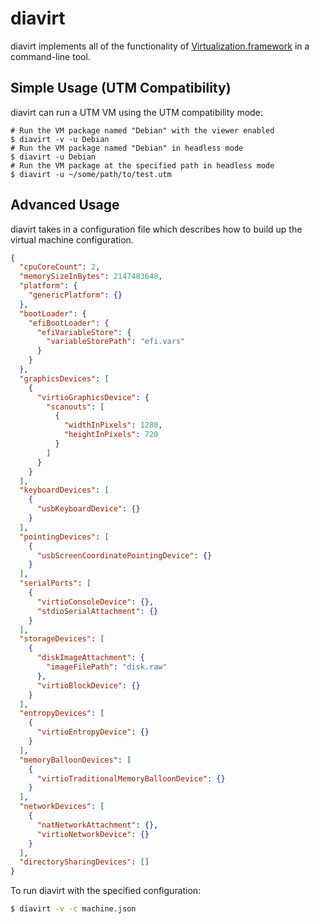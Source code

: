 # diavirt

diavirt implements all of the functionality of [Virtualization.framework](https://developer.apple.com/documentation/virtualization) in a command-line tool.

## Simple Usage (UTM Compatibility)

diavirt can run a UTM VM using the UTM compatibility mode:

```shell
# Run the VM package named "Debian" with the viewer enabled
$ diavirt -v -u Debian
# Run the VM package named "Debian" in headless mode
$ diavirt -u Debian
# Run the VM package at the specified path in headless mode
$ diavirt -u ~/some/path/to/test.utm
```

## Advanced Usage

diavirt takes in a configuration file which describes how to build up the virtual machine configuration.

```json
{
  "cpuCoreCount": 2,
  "memorySizeInBytes": 2147483648,
  "platform": {
    "genericPlatform": {}
  },
  "bootLoader": {
    "efiBootLoader": {
      "efiVariableStore": {
        "variableStorePath": "efi.vars"
      }
    }
  },
  "graphicsDevices": [
    {
      "virtioGraphicsDevice": {
        "scanouts": [
          {
            "widthInPixels": 1280,
            "heightInPixels": 720
          }
        ]
      }
    }
  ],
  "keyboardDevices": [
    {
      "usbKeyboardDevice": {}
    }
  ],
  "pointingDevices": [
    {
      "usbScreenCoordinatePointingDevice": {}
    }
  ],
  "serialPorts": [
    {
      "virtioConsoleDevice": {},
      "stdioSerialAttachment": {}
    }
  ],
  "storageDevices": [
    {
      "diskImageAttachment": {
        "imageFilePath": "disk.raw"
      },
      "virtioBlockDevice": {}
    }
  ],
  "entropyDevices": [
    {
      "virtioEntropyDevice": {}
    }
  ],
  "memoryBalloonDevices": [
    {
      "virtioTraditionalMemoryBalloonDevice": {}
    }
  ],
  "networkDevices": [
    {
      "natNetworkAttachment": {},
      "virtioNetworkDevice": {}
    }
  ],
  "directorySharingDevices": []
}
```

To run diavirt with the specified configuration:

```sh
$ diavirt -v -c machine.json
```
